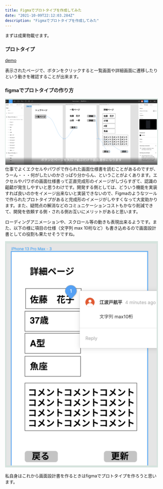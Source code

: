 ```yaml
---
title: Figmaでプロトタイプを作成してみた
date: "2021-10-09T22:12:03.284Z"
description: "Figmaでプロトタイプを作成してみた"
---
```


まずは成果物載せます。

### プロトタイプ
[demo](https://www.figma.com/proto/PhylVYjozLhoO62fqqsY8g/%E3%83%96%E3%83%AD%E3%82%B0%E3%83%90%E3%83%8A%E3%83%BC?node-id=47%3A16&scaling=scale-down&page-id=2%3A2&starting-point-node-id=47%3A16)

表示されたページで、ボタンをクリックすると一覧画面や詳細画面に遷移したりという動きを確認することが出来ます。

### figmaでプロトタイプの作り方

![Image](./img1.png)
仕事でよくエクセルやパワポで作られた画面仕様書を読むことがあるのですが、うーん・・・何がしたいのかさっぱり分からん、ということがよくあります。エクセルやパワポの画面仕様書って正直完成形のイメージがしづらすぎて、認識の齟齬が発生しやすいと思うわけです。開発する側としては、どういう機能を実装すれば良いのかをイメージ出来ないと実装できないので、Figmaのようなツールで作られたプロトタイプがあると完成形のイメージがしやすくなって大変助かります。また、疑問点の解消などのコミュニケーションコストもかなり削減できて、開発を依頼する側・される側お互いにメリットがあると思います。

ローディングアニメーションや、スクロール等の動きも表現出来るようです。また、以下の様に項目の仕様（文字列 max 10桁など）も書き込めるので画面設計書としての役割も果たせそうですね。

![Image](./img2.png)

私自身はこれから画面設計書を作るときはfigmaでプロトタイプを作ろうと思います。
